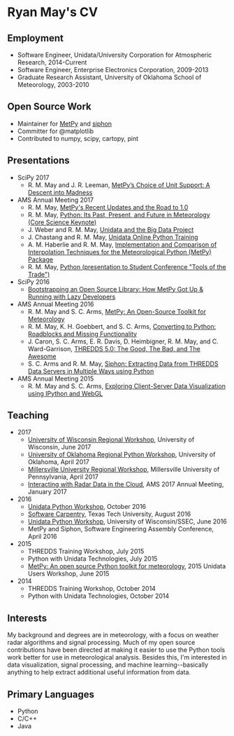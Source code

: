 # Ryan May's CV

## Employment
* Software Engineer, Unidata/University Corporation for Atmospheric Research, 2014-Current
* Software Engineer, Enterprise Electronics Corporation, 2009-2013
* Graduate Research Assistant, University of Oklahoma School of Meteorology, 2003-2010

## Open Source Work
* Maintainer for [MetPy](https://github.com/Unidata/MetPy) and [siphon](https://github.com/Unidata/siphon)
* Committer for @matplotlib
* Contributed to numpy, scipy, cartopy, pint

## Presentations
* SciPy 2017
  - R. M. May and J. R. Leeman, [MetPy’s Choice of Unit Support: A Descent into Madness](https://www.youtube.com/watch?v=qCo9bkT9sow&t=1s)
* AMS Annual Meeting 2017
  - R. M. May, [MetPy's Recent Updates and the Road to 1.0](https://ams.confex.com/ams/97Annual/webprogram/Paper314057.html)
  - R. M. May, [Python: Its Past, Present, and Future in Meteorology (Core Science Keynote)](https://ams.confex.com/ams/97Annual/webprogram/Paper314111.html)
  - J. Weber and R. M. May, [Unidata and the Big Data Project](https://ams.confex.com/ams/97Annual/webprogram/Paper313132.html)
  - J. Chastang and R. M. May, [Unidata Online Python Training](https://ams.confex.com/ams/97Annual/webprogram/Paper315368.html)
  - A. M. Haberlie and R. M. May, [Implementation and Comparison of Interpolation Techniques for the Meteorological Python (MetPy) Package](https://ams.confex.com/ams/97Annual/webprogram/Paper304950.html)
  - R. M. May, [Python (presentation to Student Conference "Tools of the Trade")](https://ams.confex.com/ams/97Annual/webprogram/Paper317334.html)
* SciPy 2016
  - [Bootstrapping an Open Source Library: How MetPy Got Up & Running with Lazy Developers](https://www.youtube.com/watch?v=moLKGjbXvgE)
* AMS Annual Meeting 2016
  - R. M. May and S. C. Arms, [MetPy: An Open-Source Toolkit for Meteorology](https://ams.confex.com/ams/96Annual/webprogram/Paper286983.html)
  - R. M. May, K. H. Goebbert, and S. C. Arms, [Converting to Python: Roadblocks and Missing Functionality](https://ams.confex.com/ams/96Annual/webprogram/Paper286893.html)
  - J. Caron, S. C. Arms, E. R. Davis, D. Heimbigner, R. M. May, and C. Ward-Garrison, [THREDDS 5.0: The Good, The Bad, and The Awesome](https://ams.confex.com/ams/96Annual/webprogram/Paper283697.html)
  - S. C. Arms and R. M. May, [Siphon: Extracting Data from THREDDS Data Servers in Multiple Ways using Python](https://ams.confex.com/ams/96Annual/webprogram/Paper283678.html)
* AMS Annual Meeting 2015
  - R. M. May and S. C. Arms, [Exploring Client-Server Data Visualization using IPython and WebGL](https://ams.confex.com/ams/95Annual/webprogram/Paper268652.html)

## Teaching
* 2017
  * [University of Wisconsin Regional Workshop](https://unidata.github.io/unidata-python-workshop/events/madison2017.html), University of Wisconsin, June 2017
  * [University of Oklahoma Regional Python Workshop](https://unidata.github.io/unidata-python-workshop/events/oklahoma2017.html), University of Oklahoma, April 2017
  * [Millersville University Regional Workshop](https://unidata.github.io/unidata-python-workshop/events/millersville2017.html), Millersville University of Pennsylvania, April 2017
  * [Interacting with Radar Data in the Cloud](https://annual.ametsoc.org/2017/index.cfm/programs/short-courses-and-workshops/interacting-with-radar-data-in-the-cloud1/), AMS 2017 Annual Meeting, January 2017
* 2016
  * [Unidata Python Workshop](https://unidata.github.io/unidata-python-workshop/events/fall2016.html), October 2016
  * [Software Carpentry](https://jdcorless.github.io/2016-08-26-TTU/), Texas Tech University, August 2016
  * [Unidata Python Workshop](https://unidata.github.io/unidata-python-workshop/events/madison2016.html), University of Wisconsin/SSEC, June 2016
  * MetPy and Siphon, Software Engineering Assembly Conference, April 2016
* 2015
  * THREDDS Training Workshop, July 2015
  * Python with Unidata Technologies, July 2015
  * [MetPy: An open source Python toolkit for meteorology](https://www.youtube.com/watch?v=umwauHAL-0M), 2015 Unidata Users Workshop, June 2015
* 2014
  * THREDDS Training Workshop, October 2014
  * Python with Unidata Technologies, October 2014


## Interests
My background and degrees are in meteorology, with a focus on weather radar
algorithms and signal processing. Much of my open source contributions have
been directed at making it easier to use the Python tools work better for
use in meteorological analysis. Besides this, I'm interested in data
visualization, signal processing, and machine learning--basically anything
to help extract additional useful information from data.

## Primary Languages
* Python
* C/C++
* Java
